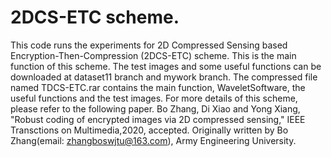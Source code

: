 # 2DCS-ETC scheme.
This code runs the experiments for 2D Compressed Sensing based Encryption-Then-Compression (2DCS-ETC) scheme. This is the main function of this scheme. The test images and some useful functions can be downloaded at dataset11 branch and mywork branch. The compressed file named TDCS-ETC.rar contains the main function, WaveletSoftware, the useful functions and the test images. For more details of this scheme, please refer to the following paper.
Bo Zhang, Di Xiao and Yong Xiang, "Robust coding of encrypted images via 2D compressed sensing," IEEE Transctions on Multimedia,2020, accepted.
Originally written by Bo Zhang(email: zhangboswjtu@163.com), Army Engineering University. 
